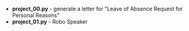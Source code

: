 - **project_00.py** - generate a letter for "Leave of Absence Request for Personal Reasons"
- **project_01.py** - Robo Speaker
